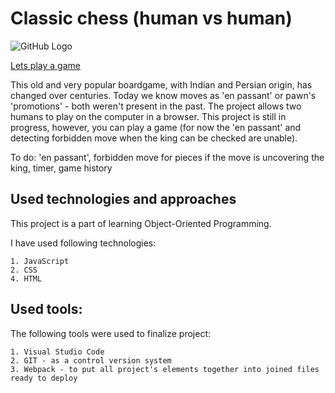 # Classic chess (human vs human)

![GitHub Logo](/images/chess.bmp)


[Lets play a game](https://pdoubleu.github.io/js_chess_game_exercise_02_2021/)


This old and very popular boardgame, with Indian and Persian origin, has changed over centuries. Today we know moves as 'en passant' or pawn's 'promotions' - both weren't present in the past. The project allows two humans to play on the computer in a browser. This project is still in progress, however, you can play a game (for now the 'en passant' and detecting forbidden move when the king can be checked are unable).

To do:
    'en passant',
    forbidden move for pieces if the move is uncovering the king,
    timer,
    game history

## Used technologies and approaches

This project is a part of learning Object-Oriented Programming.

I have used following technologies:

    1. JavaScript
    2. CSS
    4. HTML

## Used tools:

The following tools were used to finalize project:

    1. Visual Studio Code
    2. GIT - as a control version system
    3. Webpack - to put all project's elements together into joined files ready to deploy

